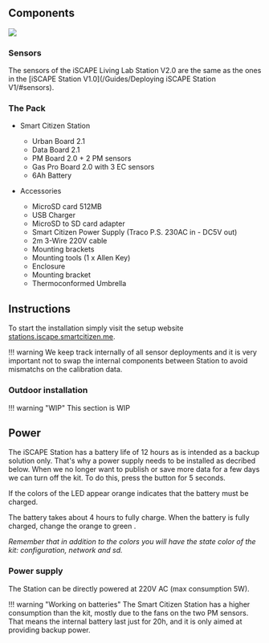 ## Components

![](https://i.imgur.com/CiFikz8.jpg)

### Sensors

The sensors of the iSCAPE Living Lab Station V2.0 are the same as the ones in the [iSCAPE Station V1.0](/Guides/Deploying iSCAPE Station V1/#sensors).

### The Pack

* Smart Citizen Station
    * Urban Board 2.1
    * Data Board 2.1
    * PM Board 2.0 + 2 PM sensors
    * Gas Pro Board 2.0 with 3 EC sensors
    * 6Ah Battery

* Accessories
    * MicroSD card 512MB
    * USB Charger
    * MicroSD to SD card adapter
    * Smart Citizen Power Supply (Traco P.S. 230AC in - DC5V out)
    * 2m 3-Wire 220V cable
    * Mounting brackets
    * Mounting tools (1 x Allen Key)
    * Enclosure
    * Mounting bracket
    * Thermoconformed Umbrella 

## Instructions

To start the installation simply visit the setup website [stations.iscape.smartcitizen.me](https://stations.iscape.smartcitizen.me).

!!! warning
    We keep track internally of all sensor deployments and it is very important not to swap the internal components between Station to avoid mismatchs on the calibration data.

### Outdoor installation

!!! warning "WIP"
    This section is WIP

## Power

The iSCAPE Station has a battery life of 12 hours as is intended as a backup solution only. That's why a power supply needs to be installed as decribed below. When we no longer want to publish or save more data for a few days we can turn off the kit. To do this, press the button for 5 seconds.

If the colors of the LED appear orange <span class="led small orange"> </span> indicates that the battery must be charged.

The battery takes about 4 hours to fully charge. When the battery is fully charged, change the orange to green <span class="led small green"> </span>.

_Remember that in addition to the colors you will have the state color of the kit: configuration, network and sd._

### Power supply

The Station can be directly powered at 220V AC (max consumption 5W).

!!! warning "Working on batteries"
    The Smart Citizen Station has a higher consumption than the kit, mostly due to the fans on the two PM sensors. That means the internal battery last just for 20h, and it is only aimed at providing backup power.